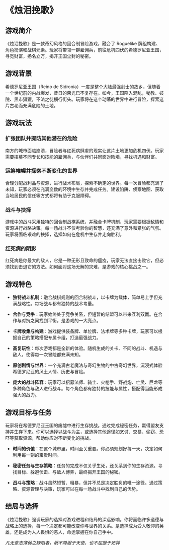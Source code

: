# 《烛泪挽歌》

## 游戏简介
《烛泪挽歌》是一款奇幻风格的回合制冒险游戏，融合了 Roguelike 牌组构建、角色扮演和战棋元素。玩家将带领一群雇佣兵，前往危机四伏的希德罗尼亚王国，寻觅财富，扬名立万，揭开王国尘封的秘密。

## 游戏背景
希德罗尼亚王国（Reino de Sidronia）一度是整个大陆最强剑士的故乡，但随着一个世纪前的内战爆发，昔日的荣光已不复存在。如今，王国陷入混乱，秘教、妓院、黑市猖獗，不法之徒横行街头。玩家将在这个动荡的世界中进行冒险，探索这片古老而充满危险的土地。

## 游戏玩法

### 扩张团队并提防其他潜在的危险
南方的城市面临崩溃，冒险者与红死病肆虐的现实让这片土地更加危机四伏。玩家需要招募不同专长和技能的雇佣兵，与伙伴们共同面对险境，寻找机遇和财富。

### 运筹帷幄并探索不断变化的世界
合理分配战利品与资源，进行战术布局，探索不确定的世界。每一次冒险都充满了未知，玩家必须在充满变数的环境中生存并完成任务。建设陷阱、侦察地图、获取当地居民的信任等方式都将有助于克服障碍。

### 战斗与抉择
游戏中的战斗采用独特的回合制战棋系统，并融合卡牌机制，玩家需要根据敌情和资源进行战略决策。每一场战斗不仅考验你的智慧，还充满了意外和紧张的气氛。玩家将面临艰难的抉择，选择如何在危机中生存并走向胜利。

### 红死病的阴影
红死病是你最大的敌人，它是一种无形且致命的瘟疫，玩家无法直接击败它，但必须找到击退它的方法。如何面对这场无解的灾难，是游戏的核心挑战之一。

## 游戏特色

- **独特战斗机制**：融合战棋规则的回合制战斗，以卡牌为载体，简单易上手但充满战略性。每场战斗都有独特的战术考量。
  
- **合作与竞争**：玩家始终处于竞争关系，但短暂的结盟可以带来互利双赢。在合作与对抗之间找到平衡，是游戏的一大亮点。

- **卡牌收集与构建**：游戏提供装备牌、单位牌、法术牌等多种卡牌，玩家可以根据自己的策略搭配专属卡组，打造最强战力。

- **高复玩性**：每次游戏都是全新的体验。随机生成的关卡、不同的战斗、机遇与敌人，使得每一次冒险都充满未知。

- **原创剧情与世界**：一个充满古老魔法与奇幻生物的中古奇幻世界，沉浸式体验希德罗尼亚的风土人情、历史与冒险。

- **庞大的战斗阵容**：玩家可以招募法师、骑士、火枪手、野战炮、亡灵、巨龙等多种角色与敌人进行战斗。每个角色都有独特的技能与属性，搭配得当能形成强大的战力。

## 游戏目标与任务
玩家将在希德罗尼亚王国的废墟中进行生存挑战。通过完成秘密任务，赢得盟友支持并生存下来。你可以选择以战斗为主，或选择其他途径如乞讨、交易、偷窃、恐吓等获取资源，帮助你应对不断变化的挑战。

- **时间的价值**：在这个城市里，时间至关重要。你必须规划好每一天，决定如何利用每一刻的宝贵时间。
  
- **秘密任务与生存策略**：任务的完成不仅关乎生死，还关系到你的生存资源。寻找目标、躲避伏击、与敌人博弈，最终揭开王国的秘密。

- **战斗与策略**：战斗虽然短暂、粗暴，但并不总是决定胜负的唯一途径。通过策略、资源管理与决策，玩家可以在每一场战斗中找到自己的优势。

## 结局与选择
《烛泪挽歌》强调玩家的选择对游戏进程和结局的深远影响。你将面临许多道德与战略上的选择，每一个决定都可能改变你与世界的关系。是选择成为受人敬仰的英雄，还是成为人人畏惧的恶人，命运掌握在你自己手中。

*凡无意志薄弱之缺陷者，既不降服于天使，也不屈服于死神*